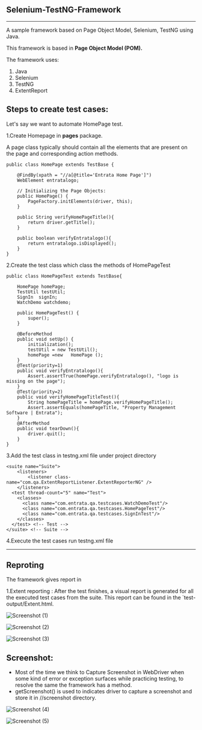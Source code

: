 Selenium-TestNG-Framework
---

---
A sample framework based on Page Object Model, Selenium, TestNG using Java.

This framework is based in **Page Object Model (POM).**

The framework uses:

1. Java
2. Selenium
3. TestNG
4. ExtentReport

Steps to create test cases:
----
Let's say we want to automate HomePage test.  

1.Create Homepage in **pages** package. 

A page class typically should contain all the elements that are present on the page and corresponding action methods.
```
public class HomePage extends TestBase {

	@FindBy(xpath = "//a[@title='Entrata Home Page']")
	WebElement entratalogo;
	
	// Initializing the Page Objects:
	public HomePage() {
		PageFactory.initElements(driver, this);
	}

	public String verifyHomePageTitle(){
		return driver.getTitle();
	}
	
	public boolean verifyEntratalogo(){
		return entratalogo.isDisplayed();
	}
}
```
2.Create the test class which class the methods of HomePageTest
```
public class HomePageTest extends TestBase{
	
	HomePage homePage;
	TestUtil testUtil;
	SignIn  signIn;
	WatchDemo watchdemo;

	public HomePageTest() {
		super();
	}

	@BeforeMethod
	public void setUp() {
		initialization();
		testUtil = new TestUtil();
		homePage =new 	HomePage ();
	}
	@Test(priority=1)
	public void verifyEntratalogo(){
		Assert.assertTrue(homePage.verifyEntratalogo(), "logo is missing on the page");
	}
	@Test(priority=2)
	public void verifyHomePageTitleTest(){
		String homePageTitle = homePage.verifyHomePageTitle();
		Assert.assertEquals(homePageTitle, "Property Management Software | Entrata");
	}
	@AfterMethod
	public void tearDown(){
		driver.quit();
	}
}
```
3.Add the test class in testng.xml file under project directory 
```
<suite name="Suite">
	<listeners>
		<listener class-name="com.qa.ExtentReportListener.ExtentReporterNG" />
	</listeners>
  <test thread-count="5" name="Test">
    <classes>
      <class name="com.entrata.qa.testcases.WatchDemoTest"/>
      <class name="com.entrata.qa.testcases.HomePageTest"/>
      <class name="com.entrata.qa.testcases.SignInTest"/>
    </classes>
  </test> <!-- Test -->
</suite> <!-- Suite -->

  ```      
4.Execute the test cases run testng.xml file



---

Reproting
---

The framework gives report in

1.Extent reporting : After the test finishes, a visual report is generated for all the executed test cases from the suite. This report can be found in the `test-output/Extent.html.

![Screenshot (1)](https://github.com/namdevdange01/EntrataTest/assets/161715791/1d384c24-b01d-49ce-810f-754040db0b80)

![Screenshot (2)](https://github.com/namdevdange01/EntrataTest/assets/161715791/0dc0cd23-2aa7-44d7-a68e-251c57629fb0)

![Screenshot (3)](https://github.com/namdevdange01/EntrataTest/assets/161715791/1081a55c-4f97-47be-b043-924e219e493b)


Screenshot:
---------------
*	Most of the time we think to Capture Screenshot in WebDriver when some kind of error or exception surfaces while practicing testing, to resolve the same the framework has a method. 
*	getScreenshot() is used to indicates driver to capture a screenshot and store it in //screenshot directory.
  
![Screenshot (4)](https://github.com/namdevdange01/EntrataTest/assets/161715791/df296988-e35b-4ba0-bc88-9cfebdbfec6a)

![Screenshot (5)](https://github.com/namdevdange01/EntrataTest/assets/161715791/0e087ff9-5dc0-4447-ab4b-661a9a8ed9c1)

